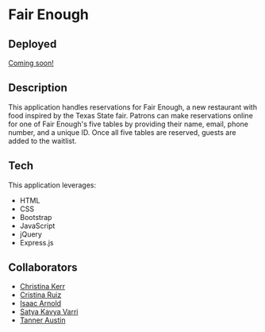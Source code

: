 # Fair Enough

## Deployed

[Coming soon!](#)

## Description

This application handles reservations for Fair Enough, a new restaurant with food inspired by the Texas State fair. Patrons can make reservations online for one of Fair Enough's five tables by providing their name, email, phone number, and a unique ID. Once all five tables are reserved, guests are added to the waitlist.

## Tech

This application leverages:

* HTML
* CSS
* Bootstrap
* JavaScript
* jQuery
* Express.js

## Collaborators

* [Christina Kerr](https://github.com/christinakerr)
* [Cristina Ruiz](https://github.com/cristinaruiz21)
* [Isaac Arnold](https://github.com/ikethe4)
* [Satya Kavya Varri](https://github.com/vsatyakavya)
* [Tanner Austin](https://github.com/WRugby1)